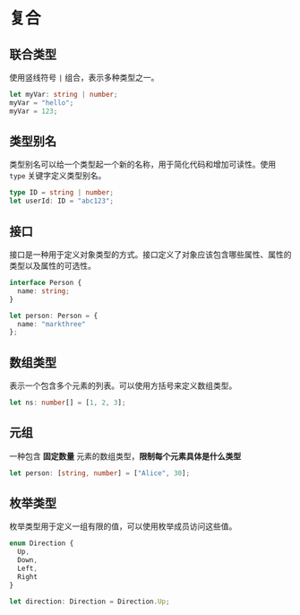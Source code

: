 # 复合

## 联合类型

使用竖线符号 `|` 组合，表示多种类型之一。

```ts
let myVar: string | number;
myVar = "hello";
myVar = 123;
```


## 类型别名

类型别名可以给一个类型起一个新的名称，用于简化代码和增加可读性。使用 `type` 关键字定义类型别名。

```ts
type ID = string | number;
let userId: ID = "abc123";
```


## 接口

接口是一种用于定义对象类型的方式。接口定义了对象应该包含哪些属性、属性的类型以及属性的可选性。

```ts
interface Person {
  name: string;
}

let person: Person = {
  name: "markthree"
};
```

## 数组类型

表示一个包含多个元素的列表。可以使用方括号来定义数组类型。

```ts
let ns: number[] = [1, 2, 3];
```


## 元组

一种包含 **固定数量** 元素的数组类型，**限制每个元素具体是什么类型**

```ts
let person: [string, number] = ["Alice", 30];
```

## 枚举类型

枚举类型用于定义一组有限的值，可以使用枚举成员访问这些值。

```ts
enum Direction {
  Up,
  Down,
  Left,
  Right
}

let direction: Direction = Direction.Up;
```